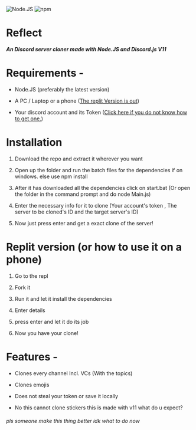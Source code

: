 ![Node.JS](https://badges.aleen42.com/src/node.svg) ![npm](https://badges.aleen42.com/src/npm.svg)
# Reflect

  

***An Discord server cloner made with Node.JS and Discord.js V11***

  

# Requirements -

- Node.JS (preferably the latest version)

- A PC / Laptop or a phone ([The replit Version is out](https://replit.com/@Sakuu/Reflect))

- Your discord account and its Token ([Click here if you do not know how to get one.](https://www.youtube.com/watch?v=YEgFvgg7ZPI))

  

# Installation

  

1. Download the repo and extract it wherever you want

 2. Open up the folder and run the batch files for the dependencies if on windows. else use npm install

3. After it has downloaded all the dependencies click on start.bat (Or open the folder in the command prompt and do node Main.js)

4. Enter the necessary info for it to clone (Your account's token , The server to be cloned's ID and the target server's ID)

5. Now just press enter and get a exact clone of the server!

  

# Replit version (or how to use it on a phone)

 

1. Go to the repl

2. Fork it

3. Run it and let it install the dependencies

4. Enter details 

5. press enter and let it do its job

6. Now you have your clone!

  
  

# Features -

  

- Clones every channel Incl. VCs (With the topics)

- Clones emojis

- Does not steal your token or save it locally 

- No this cannot clone stickers this is made with v11 what do u expect?

  



  

###### pls someone make this thing better idk what to do now
